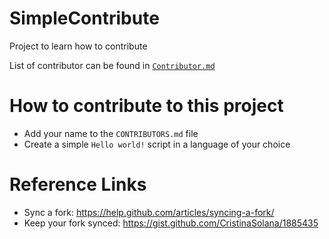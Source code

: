 # SimpleContribute
Project to learn how to contribute

List of contributor can be found in [`Contributor.md`](https://github.com/wilson-ng/SimpleContribute/blob/master/CONTRIBUTORS.md)

# How to contribute to this project

* Add your name to the `CONTRIBUTORS.md` file
* Create a simple `Hello world!` script in a language of your choice

# Reference Links

* Sync a fork: https://help.github.com/articles/syncing-a-fork/
* Keep your fork synced: https://gist.github.com/CristinaSolana/1885435

